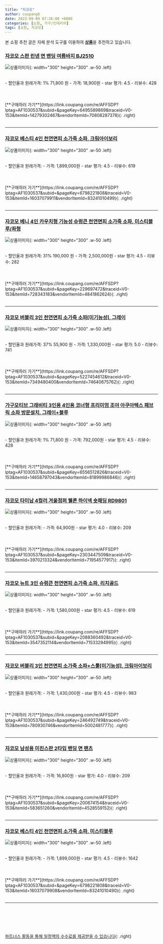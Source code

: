 ```yaml
---
title: "자코모"
author: coupang6
date: 2023-09-09 07:26:00 +0800
categories: [쇼핑, 가구/인테리어]
tags: [쇼핑, 자코모]
---
```


본 쇼핑 추천 글은 자체 분석 도구를 이용하여 [**상품**](https://link.coupang.com/a/bao1ui)을 추천하고 있습니다.

### [자코모 스판 린넨 면 밴딩 여름바지 BJ2510](https://link.coupang.com/re/AFFSDP?lptag=AF1030537&subid=&pageKey=6495589869&traceid=V0-153&itemId=14279302467&vendorItemId=70808287378)

![상품이미지](https://thumbnail9.coupangcdn.com/thumbnails/remote/230x230ex/image/vendor_inventory/758e/cffaa26b79e325fdddd4a58a01681419a1acf4a8a3020e893d0a14974e5e.jpg){: width="300" height="300" .w-50 .left}


<br>
- 할인율과 원래가격: 1%  71,800   원
- 가격: 18,900원
- star 평가: 4.5
- 리뷰수: 428
<br>
<br>
<br>
<br>
[**구매하러 가기**](https://link.coupang.com/re/AFFSDP?lptag=AF1030537&subid=&pageKey=6495589869&traceid=V0-153&itemId=14279302467&vendorItemId=70808287378){: .right}
<br>
<br>

---

### [자코모 베스티 4인 천연면피 소가죽 소파, 크림아이보리](https://link.coupang.com/re/AFFSDP?lptag=AF1030537&subid=&pageKey=6798221808&traceid=V0-153&itemId=16037079911&vendorItemId=83241010499)

![상품이미지](https://thumbnail6.coupangcdn.com/thumbnails/remote/230x230ex/image/vendor_inventory/ebe3/3dd18a49a75829c2b008abe122d829bd2376b27983775031bb3bacf09baa.jpg){: width="300" height="300" .w-50 .left}


<br>
- 할인율과 원래가격: 
- 가격: 1,899,000원
- star 평가: 4.5
- 리뷰수: 619
<br>
<br>
<br>
<br>
[**구매하러 가기**](https://link.coupang.com/re/AFFSDP?lptag=AF1030537&subid=&pageKey=6798221808&traceid=V0-153&itemId=16037079911&vendorItemId=83241010499){: .right}
<br>
<br>

---

### [자코모 베니 4인 카우치형 기능성 슈렁큰 천연면피 소가죽 소파, 미스티블루/좌형](https://link.coupang.com/re/AFFSDP?lptag=AF1030537&subid=&pageKey=229697472&traceid=V0-153&itemId=728343183&vendorItemId=4841862624)

![상품이미지](https://thumbnail10.coupangcdn.com/thumbnails/remote/230x230ex/image/vendor_inventory/7f2b/2d38ce3a8d6b41d05e545eac768951a6f578785ef1c81ff4cbdfd5291231.jpg){: width="300" height="300" .w-50 .left}


<br>
- 할인율과 원래가격: 31%  190,000   원
- 가격: 2,500,000원
- star 평가: 4.5
- 리뷰수: 282
<br>
<br>
<br>
<br>
[**구매하러 가기**](https://link.coupang.com/re/AFFSDP?lptag=AF1030537&subid=&pageKey=229697472&traceid=V0-153&itemId=728343183&vendorItemId=4841862624){: .right}
<br>
<br>

---

### [자코모 버블리 3인 천연면피 소가죽 소파[미기능성], 그레이](https://link.coupang.com/re/AFFSDP?lptag=AF1030537&subid=&pageKey=5227454612&traceid=V0-153&itemId=7349480400&vendorItemId=74640675762)

![상품이미지](https://thumbnail9.coupangcdn.com/thumbnails/remote/230x230ex/image/vendor_inventory/8fdb/7ebe4dafc11cedef7e818be7eaa63b2e1a5741a93312894b086f84c79e19.jpg){: width="300" height="300" .w-50 .left}


<br>
- 할인율과 원래가격: 37%  55,900   원
- 가격: 1,330,000원
- star 평가: 5.0
- 리뷰수: 741
<br>
<br>
<br>
<br>
[**구매하러 가기**](https://link.coupang.com/re/AFFSDP?lptag=AF1030537&subid=&pageKey=5227454612&traceid=V0-153&itemId=7349480400&vendorItemId=74640675762){: .right}
<br>
<br>

---

### [가구모티브 그래비티 3인용 4인용 코너형 프리미엄 조야 아쿠아텍스 패브릭 소파 방문설치, 그레이+블루](https://link.coupang.com/re/AFFSDP?lptag=AF1030537&subid=&pageKey=6556512826&traceid=V0-153&itemId=14658797043&vendorItemId=81899986846)

![상품이미지](https://thumbnail9.coupangcdn.com/thumbnails/remote/230x230ex/image/vendor_inventory/86c4/cef36f62f629f5dc45bfd8f2adde8830df2b69a32b6706bc8f8988a1ee3a.jpg){: width="300" height="300" .w-50 .left}


<br>
- 할인율과 원래가격: 1%  71,800   원
- 가격: 792,000원
- star 평가: 4.5
- 리뷰수: 428
<br>
<br>
<br>
<br>
[**구매하러 가기**](https://link.coupang.com/re/AFFSDP?lptag=AF1030537&subid=&pageKey=6556512826&traceid=V0-153&itemId=14658797043&vendorItemId=81899986846){: .right}
<br>
<br>

---

### [자코모 타미남 4컬러 겨울점퍼 웰론 하이넥 숏패딩 RD9801](https://link.coupang.com/re/AFFSDP?lptag=AF1030537&subid=&pageKey=2303447509&traceid=V0-153&itemId=3970213324&vendorItemId=71954577917)

![상품이미지](https://thumbnail8.coupangcdn.com/thumbnails/remote/230x230ex/image/vendor_inventory/120a/b4840010b6b86c3cf5808338782eb6d74f0d39ef87d63e80845a722c6165.jpg){: width="300" height="300" .w-50 .left}


<br>
- 할인율과 원래가격: 
- 가격: 64,900원
- star 평가: 4.0
- 리뷰수: 209
<br>
<br>
<br>
<br>
[**구매하러 가기**](https://link.coupang.com/re/AFFSDP?lptag=AF1030537&subid=&pageKey=2303447509&traceid=V0-153&itemId=3970213324&vendorItemId=71954577917){: .right}
<br>
<br>

---

### [자코모 뉴트 3인 슈렁큰 천연면피 소가죽 소파, 리치골드](https://link.coupang.com/re/AFFSDP?lptag=AF1030537&subid=&pageKey=2088360492&traceid=V0-153&itemId=3547352114&vendorItemId=71533294995)

![상품이미지](https://thumbnail9.coupangcdn.com/thumbnails/remote/230x230ex/image/vendor_inventory/3b10/355cebfce7b64d729828396d25de42ac0234990287e6c165651cb82b7c6f.jpg){: width="300" height="300" .w-50 .left}


<br>
- 할인율과 원래가격: 
- 가격: 1,580,000원
- star 평가: 4.5
- 리뷰수: 619
<br>
<br>
<br>
<br>
[**구매하러 가기**](https://link.coupang.com/re/AFFSDP?lptag=AF1030537&subid=&pageKey=2088360492&traceid=V0-153&itemId=3547352114&vendorItemId=71533294995){: .right}
<br>
<br>

---

### [자코모 버블리 3인 천연면피 소가죽 소파+스툴[미기능성], 크림아이보리](https://link.coupang.com/re/AFFSDP?lptag=AF1030537&subid=&pageKey=246492749&traceid=V0-153&itemId=780930746&vendorItemId=5002481777)

![상품이미지](https://thumbnail9.coupangcdn.com/thumbnails/remote/230x230ex/image/vendor_inventory/4d58/915022be037cc63044ea4a16ad2f5045c639cf59daea19d5a80692259e39.jpg){: width="300" height="300" .w-50 .left}


<br>
- 할인율과 원래가격: 
- 가격: 1,430,000원
- star 평가: 4.5
- 리뷰수: 983
<br>
<br>
<br>
<br>
[**구매하러 가기**](https://link.coupang.com/re/AFFSDP?lptag=AF1030537&subid=&pageKey=246492749&traceid=V0-153&itemId=780930746&vendorItemId=5002481777){: .right}
<br>
<br>

---

### [자코모 남성용 미친스판 2타입 밴딩 면 팬츠](https://link.coupang.com/re/AFFSDP?lptag=AF1030537&subid=&pageKey=200674154&traceid=V0-153&itemId=583651260&vendorItemId=4528559152)

![상품이미지](https://thumbnail8.coupangcdn.com/thumbnails/remote/230x230ex/image/vendor_inventory/images/2019/03/21/14/5/809ec2bd-7a7d-489e-ab4a-59230ba9dbe0.jpg){: width="300" height="300" .w-50 .left}


<br>
- 할인율과 원래가격: 
- 가격: 16,800원
- star 평가: 4.0
- 리뷰수: 209
<br>
<br>
<br>
<br>
[**구매하러 가기**](https://link.coupang.com/re/AFFSDP?lptag=AF1030537&subid=&pageKey=200674154&traceid=V0-153&itemId=583651260&vendorItemId=4528559152){: .right}
<br>
<br>

---

### [자코모 베스티 4인 천연면피 소가죽 소파, 미스티블루](https://link.coupang.com/re/AFFSDP?lptag=AF1030537&subid=&pageKey=6798221808&traceid=V0-153&itemId=16037079908&vendorItemId=83241010490)

![상품이미지](https://thumbnail6.coupangcdn.com/thumbnails/remote/230x230ex/image/vendor_inventory/ebe3/3dd18a49a75829c2b008abe122d829bd2376b27983775031bb3bacf09baa.jpg){: width="300" height="300" .w-50 .left}


<br>
- 할인율과 원래가격: 
- 가격: 1,899,000원
- star 평가: 4.5
- 리뷰수: 1642
<br>
<br>
<br>
<br>
[**구매하러 가기**](https://link.coupang.com/re/AFFSDP?lptag=AF1030537&subid=&pageKey=6798221808&traceid=V0-153&itemId=16037079908&vendorItemId=83241010490){: .right}
<br>
<br>

---
<br><br><br><br><br> [파트너스 활동을 통해 일정액의 수수료를 제공받을 수 있습니다](https://link.coupang.com/a/bao1ui){: .right}